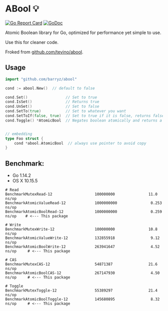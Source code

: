 # ABool :bulb:
[![Go Report Card](https://goreportcard.com/badge/github.com/tevino/abool)](https://goreportcard.com/report/github.com/tevino/abool)
[![GoDoc](https://godoc.org/github.com/tevino/abool?status.svg)](https://godoc.org/github.com/tevino/abool)

Atomic Boolean library for Go, optimized for performance yet simple to use.

Use this for cleaner code.

Froked from [github.com/tevino/abool](github.com/tevino/abool).

## Usage

```go
import "github.com/barryz/abool"

cond := abool.New()  // default to false

cond.Set()                 // Set to true
cond.IsSet()               // Returns true
cond.UnSet()               // Set to false
cond.SetTo(true)           // Set to whatever you want
cond.SetToIf(false, true)  // Set to true if it is false, returns false(not set)
cond.Toggle() *AtomicBool  // Negates boolean atomically and returns a new AtomicBool object which holds previous boolean value.


// embedding
type Foo struct {
    cond *abool.AtomicBool  // always use pointer to avoid copy
}
```

## Benchmark:

- Go 1.14.2
- OS X 10.15.5

```shell
# Read
BenchmarkMutexRead-12                   100000000               11.0 ns/op
BenchmarkAtomicValueRead-12             1000000000               0.253 ns/op
BenchmarkAtomicBoolRead-12              1000000000               0.259 ns/op    # <--- This package

# Write
BenchmarkMutexWrite-12                  100000000               10.8 ns/op
BenchmarkAtomicValueWrite-12            132855918                9.12 ns/op
BenchmarkAtomicBoolWrite-12             263941647                4.52 ns/op     # <--- This package

# CAS
BenchmarkMutexCAS-12                    54871387                21.6 ns/op
BenchmarkAtomicBoolCAS-12               267147930                4.50 ns/op     # <--- This package

# Toggle
BenchmarkMutexToggle-12                 55389297                21.4 ns/op
BenchmarkAtomicBoolToggle-12            145680895                8.32 ns/op     # <--- This package

```
